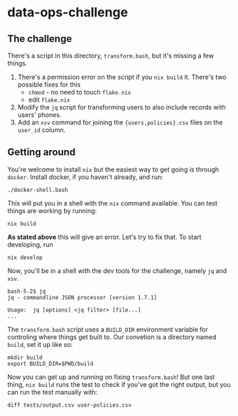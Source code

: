 # data-ops-challenge

## The challenge

There's a script in this directory, `transform.bash`, but it's missing
a few things.

1. There's a permission error on the script if you `nix build` it. There's
   two possible fixes for this
    * `chmod` - no need to touch `flake.nix`
    * edit `flake.nix`
2.  Modify the `jq` script for transforming users to also include records
    with users' phones.
3.  Add an `xsv` command for joining the `{users,policies}.csv` files on
    the `user_id` column.


## Getting around

You're welcome to install `nix` but the easiest way to get going
is through `docker`. Install docker, if you haven't already, and
run:

```
./docker-shell.bash
```

This will put you in a shell with the `nix` command available.
You can test things are working by running:

```
nix build
```

**As stated above** this will give an error. Let's try to fix that.
To start developing, run

```
nix develop
```

Now, you'll be in a shell with the dev tools for the challenge, namely
`jq` and `xsv`.

```
bash-5.2$ jq
jq - commandline JSON processor [version 1.7.1]

Usage:  jq [options] <jq filter> [file...]
...
```

The `transform.bash` script uses a `BUILD_DIR` environment variable for
controling where things get built to. Our convetion is a directory named
`build`, set it up like so:

```
mkdir build
export BUILD_DIR=$PWD/build
```

Now you can get up and running on fixing `transform.bash`! But one last
thing, `nix build` runs the test to check if you've got the right output,
but you can run the test manually with:

```
diff tests/output.csv user-policies.csv
```

